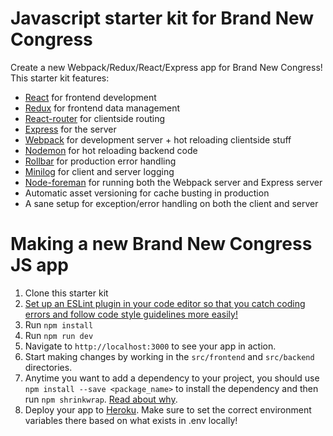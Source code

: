 # Javascript starter kit for Brand New Congress
Create a new Webpack/Redux/React/Express app for Brand New Congress! This starter kit features:
* [React](https://facebook.github.io/react/) for frontend development
* [Redux](http://redux.js.org/) for frontend data management
* [React-router](https://github.com/reactjs/react-router) for clientside routing
* [Express](http://expressjs.com/) for the server
* [Webpack](https://webpack.github.io/) for development server + hot reloading clientside stuff
* [Nodemon](https://github.com/remy/nodemon) for hot reloading backend code
* [Rollbar](https://rollbar.com) for production error handling
* [Minilog](https://github.com/mixu/minilog) for client and server logging
* [Node-foreman](https://github.com/strongloop/node-foreman) for running both the Webpack server and Express server
* Automatic asset versioning for cache busting in production
* A sane setup for exception/error handling on both the client and server

# Making a new Brand New Congress JS app
1. Clone this starter kit
1. [Set up an ESLint plugin in your code editor so that you catch coding errors and follow code style guidelines more easily!](https://medium.com/planet-arkency/catch-mistakes-before-you-run-you-javascript-code-6e524c36f0c8#.oboqsse48)
1. Run `npm install`
1. Run `npm run dev`
1. Navigate to `http://localhost:3000` to see your app in action.
1. Start making changes by working in the `src/frontend` and `src/backend` directories.
1. Anytime you want to add a dependency to your project, you should use `npm install --save <package_name>` to install the dependency and then run `npm shrinkwrap`. [Read about why](https://docs.npmjs.com/cli/shrinkwrap).
1. Deploy your app to [Heroku](https://heroku.com). Make sure to set the correct environment variables there based on what exists in .env locally!
